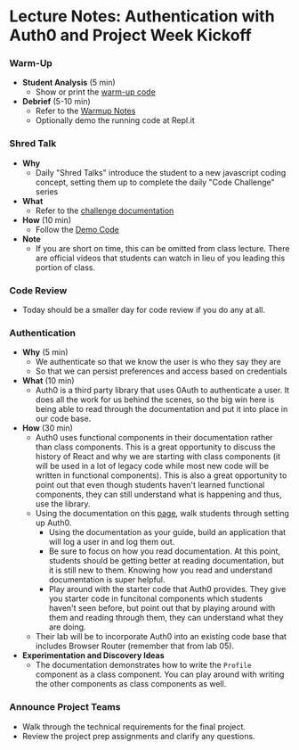 # Lecture Notes: Authentication with Auth0 and Project Week Kickoff

### Warm-Up

- **Student Analysis** (5 min)
  - Show or print the [warm-up code](../warm-up/warm-up.md)
- **Debrief** (5-10 min)
  - Refer to the [Warmup Notes](../warm-up/NOTES.md)
  - Optionally demo the running code at Repl.it

### Shred Talk

- **Why**
  - Daily "Shred Talks" introduce the student to a new javascript coding concept, setting them up to complete the daily "Code Challenge" series
- **What**
  - Refer to the [challenge documentation](../challenges/README.md)
- **How** (10 min)
  - Follow the [Demo Code](../challenges/DEMO.md)
- **Note**
  - If you are short on time, this can be omitted from class lecture. There are official videos that students can watch in lieu of you leading this portion of class.

### Code Review
- Today should be a smaller day for code review if you do any at all. 

### Authentication

- **Why** (5 min)
  - We authenticate so that we know the user is who they say they are
  - So that we can persist preferences and access based on credentials
- **What** (10 min)
  - Auth0 is a third party library that uses 0Auth to authenticate a user. It does all the work for us behind the scenes, so the big win here is being able to read through the documentation and put it into place in our code base.
- **How** (30 min)
  - Auth0 uses functional components in their documentation rather than class components. This is a great opportunity to discuss the history of React and why we are starting with class components (it will be used in a lot of legacy code while most new code will be written in functional components). This is also a great opportunity to point out that even though students haven't learned functional components, they can still understand what is happening and thus, use the library. 
  - Using the documentation on this [page](https://auth0.com/docs/libraries/auth0-react), walk students through setting up Auth0.
    - Using the documentation as your guide, build an application that will log a user in and log them out. 
    - Be sure to focus on how you read documentation. At this point, students should be getting better at reading documentation, but it is still new to them. Knowing how you read and understand documentation is super helpful.
    - Play around with the starter code that Auth0 provides. They give you starter code in funcitonal components which students haven't seen before, but point out that by playing around with them and reading through them, they can understand what they are doing.
  - Their lab will be to incorporate Auth0 into an existing code base that includes Browser Router (remember that from lab 05). 
- **Experimentation and Discovery Ideas**
  - The documentation demonstrates how to write the `Profile` component as a class component. You can play around with writing the other components as class components as well. 

### Announce Project Teams

- Walk through the technical requirements for the final project.
- Review the project prep assignments and clarify any questions.
